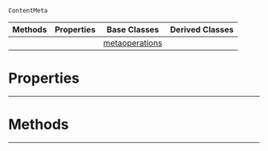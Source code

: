  `ContentMeta`

|Methods|Properties|Base Classes|Derived Classes|
|---|---|---|---|
| | |[metaoperations](https://github.com/PlasmaEngine/PlasmaDocs/blob/master/code_reference/class_reference/metaoperations.markdown)| |


 #  Properties


---  
 #  Methods


---  
 

 